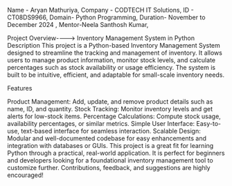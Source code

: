 Name - Aryan Mathuriya, 
Company - CODTECH IT Solutions, 
ID - CT08DS9966, 
Domain- Python Programming, 
Duration- November to December 2024 , 
Mentor-Neela Santhosh Kumar,



Project Overview----> Inventory Management System in Python
Description
This project is a Python-based Inventory Management System designed to streamline the tracking and management of inventory. It allows users to manage product information, monitor stock levels, and calculate percentages such as stock availability or usage efficiency. The system is built to be intuitive, efficient, and adaptable for small-scale inventory needs.

Features

Product Management: Add, update, and remove product details such as name, ID, and quantity.
Stock Tracking: Monitor inventory levels and get alerts for low-stock items.
Percentage Calculations: Compute stock usage, availability percentages, or similar metrics.
Simple User Interface: Easy-to-use, text-based interface for seamless interaction.
Scalable Design: Modular and well-documented codebase for easy enhancements and integration with databases or GUIs.
This project is a great fit for learning Python through a practical, real-world application. It is perfect for beginners and developers looking for a foundational inventory management tool to customize further. Contributions, feedback, and suggestions are highly encouraged!
